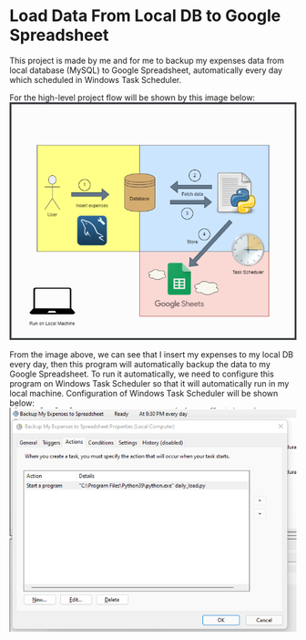 # Load Data From Local DB to Google Spreadsheet

This project is made by me and for me to backup my expenses data from local database (MySQL) to Google Spreadsheet, automatically every day which scheduled in Windows Task Scheduler.

For the high-level project flow will be shown by this image below:
![](image/my-expenses-sheet.png)

From the image above, we can see that I insert my expenses to my local DB every day, then this program will automatically backup the data to my Google Spreadsheet.
To run it automatically, we need to configure this program on Windows Task Scheduler so that it will automatically run in my local machine. Configuration of Windows Task Scheduler will be shown below:
![](image/program-scheduled.png)
